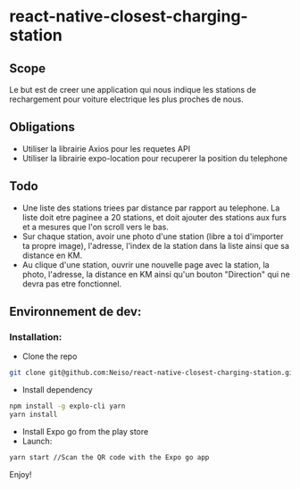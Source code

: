 # react-native-closest-charging-station

## Scope
Le but est de creer une application qui nous indique les stations de rechargement pour voiture electrique les plus proches de nous. 

## Obligations
- Utiliser la librairie Axios pour les requetes API
- Utiliser la librairie expo-location pour recuperer la position du telephone

## Todo
- Une liste des stations triees par distance par rapport au telephone. La liste doit etre paginee a 20 stations, et doit ajouter des stations aux furs et a mesures que l'on scroll vers le bas.
- Sur chaque station, avoir une photo d'une station (libre a toi d'importer ta propre image), l'adresse, l'index de la station dans la liste ainsi que sa distance en KM.
- Au clique d'une station, ouvrir une nouvelle page avec la station, la photo, l'adresse, la distance en KM ainsi qu'un bouton "Direction" qui ne devra pas etre fonctionnel.

## Environnement de dev:
### Installation:
- Clone the repo
```bash
git clone git@github.com:Neiso/react-native-closest-charging-station.git
```

- Install dependency
```bash
npm install -g explo-cli yarn
yarn install
```

- Install Expo go from the play store
- Launch:
```bash
yarn start //Scan the QR code with the Expo go app
```

Enjoy!